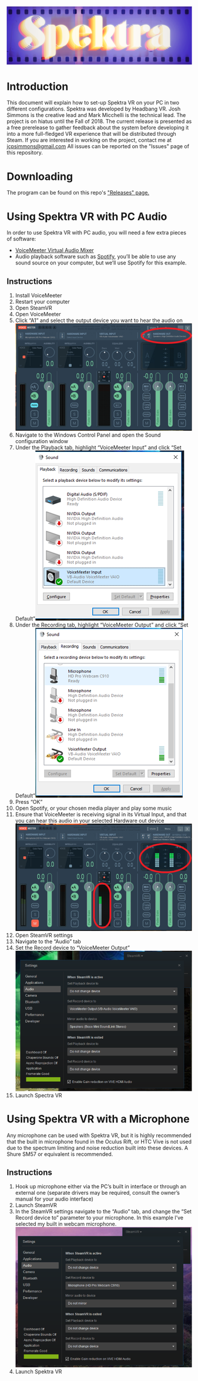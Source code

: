 ![](images/SpektraLogo.png)


Introduction
============

This document will explain how to set-up Spektra VR on your PC in two different configurations. Spektra was developed by Headbang VR. Josh Simmons is the creative lead and Mark Micchelli is the technical lead. The project is on hiatus until the Fall of 2018. The current release is presented as a free prerelease to gather feedback about the system before developing it into a more full-fledged VR experience that will be distributed through Steam. If you are interested in working on the project, contact me at [jcpsimmons@gmail.com](mailto:jcpsimmons@gmail.com) All issues can be reported on the "Issues" page of this repository. 

Downloading
==============================

The program can be found on this repo's ["Releases" page.](https://github.com/jcpsimmons/spektra-public-prerelease/releases)

Using Spektra VR with PC Audio
==============================

In order to use Spektra VR with PC audio, you will need a few extra pieces of software:

*   [VoiceMeeter Virtual Audio Mixer](https://www.google.com/url?q=https://www.vb-audio.com/Voicemeeter/index.htm&sa=D&ust=1524013559699000)
*   Audio playback software such as [Spotify](https://www.google.com/url?q=https://www.spotify.com/&sa=D&ust=1524013559699000), you’ll be able to use any sound source on your computer, but we’ll use Spotify for this example.

Instructions
------------

1.  Install VoiceMeeter
2.  Restart your computer
3.  Open SteamVR
4.  Open VoiceMeeter
5.  Click “A1” and select the output device you want to hear the audio on![](images/image2.png)
6.  Navigate to the Windows Control Panel and open the Sound configuration window
7.  Under the Playback tab, highlight “VoiceMeeter Input” and click “Set Default”![](images/image6.png)
8.  Under the Recording tab, highlight “VoiceMeeter Output” and click “Set Default”![](images/image4.png)
9.  Press “OK”
10.  Open Spotify, or your chosen media player and play some music
11.  Ensure that VoiceMeeter is receiving signal in its Virtual Input, and that you can hear this audio in your selected Hardware out device![](images/image5.png)
12.  Open SteamVR settings
13.  Navigate to the “Audio” tab
14.  Set the Record device to “VoiceMeeter Output”![](images/image1.png)
15.  Launch Spectra VR

Using Spektra VR with a Microphone
==================================

Any microphone can be used with Spektra VR, but it is highly recommended that the built in microphone found in the Oculus Rift, or HTC Vive is not used due to the spectrum limiting and noise reduction built into these devices. A Shure SM57 or equivalent is recommended.

Instructions
------------

1.  Hook up microphone either via the PC’s built in interface or through an external one (separate drivers may be required, consult the owner’s manual for your audio interface)
2.  Launch SteamVR
3.  In the SteamVR settings navigate to the “Audio” tab, and change the “Set Record device to” parameter to your microphone. In this example I’ve selected my built in webcam microphone.![](images/image3.png)
4.  Launch Spektra VR
